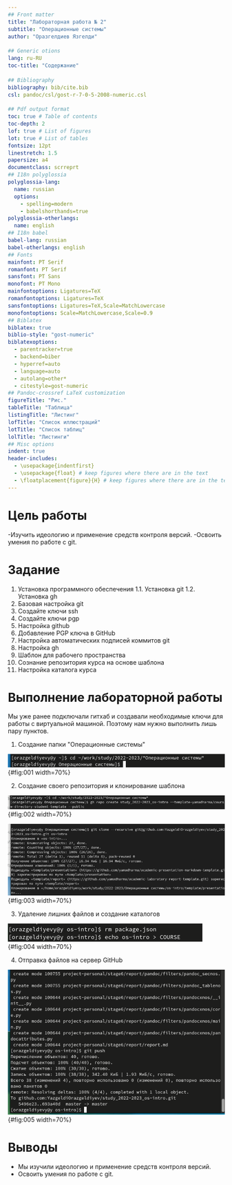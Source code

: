 ```yaml
---
## Front matter
title: "Лабораторная работа № 2"
subtitle: "Операционные системы"
author: "Оразгелдиев Язгелди"

## Generic otions
lang: ru-RU
toc-title: "Содержание"

## Bibliography
bibliography: bib/cite.bib
csl: pandoc/csl/gost-r-7-0-5-2008-numeric.csl

## Pdf output format
toc: true # Table of contents
toc-depth: 2
lof: true # List of figures
lot: true # List of tables
fontsize: 12pt
linestretch: 1.5
papersize: a4
documentclass: scrreprt
## I18n polyglossia
polyglossia-lang:
  name: russian
  options:
	- spelling=modern
	- babelshorthands=true
polyglossia-otherlangs:
  name: english
## I18n babel
babel-lang: russian
babel-otherlangs: english
## Fonts
mainfont: PT Serif
romanfont: PT Serif
sansfont: PT Sans
monofont: PT Mono
mainfontoptions: Ligatures=TeX
romanfontoptions: Ligatures=TeX
sansfontoptions: Ligatures=TeX,Scale=MatchLowercase
monofontoptions: Scale=MatchLowercase,Scale=0.9
## Biblatex
biblatex: true
biblio-style: "gost-numeric"
biblatexoptions:
  - parentracker=true
  - backend=biber
  - hyperref=auto
  - language=auto
  - autolang=other*
  - citestyle=gost-numeric
## Pandoc-crossref LaTeX customization
figureTitle: "Рис."
tableTitle: "Таблица"
listingTitle: "Листинг"
lofTitle: "Список иллюстраций"
lotTitle: "Список таблиц"
lolTitle: "Листинги"
## Misc options
indent: true
header-includes:
  - \usepackage{indentfirst}
  - \usepackage{float} # keep figures where there are in the text
  - \floatplacement{figure}{H} # keep figures where there are in the text
---
```


# Цель работы

-Изучить идеологию и применение средств контроля версий.
-Освоить умения по работе с git.

# Задание

1. Установка программного обеспечения
   1.1. Установка git
   1.2. Установка gh
2. Базовая настройка git
3. Создайте ключи ssh
4. Создайте ключи pgp
5. Настройка github
6. Добавление PGP ключа в GitHub
7. Настройка автоматических подписей коммитов git
8. Настройка gh
9. Шаблон для рабочего пространства
10. Сознание репозитория курса на основе шаблона
11. Настройка каталога курса
# Выполнение лабораторной работы

Мы уже ранее подключали гитхаб и создавали необходимые ключи для работы с виртуальной машиной. Поэтому нам нужно выполнить лишь пару пунктов.
1. Создание папки "Операционные системы" 

![создание папки](image/repozitoriy.jpg){#fig:001 width=70%}

2. Создание своего репозитория и клонирование шаблона 

![переход в папку](image/cd.jpg){#fig:002 width=70%}

![клонирование репозитория](image/clonirovanie.jpg){#fig:003 width=70%}

3. Удаление лишних файлов и создание каталогов

![удаление лишнего и создание каталогов](image/cat.jpg){#fig:004 width=70%}

4. Отправка файлов на сервер GitHub

![Отправка](image/otpravka.jpg){#fig:005 width=70%}

# Выводы

- Мы изучили идеологию и применение средств контроля версий.
- Освоить умения по работе с git.
